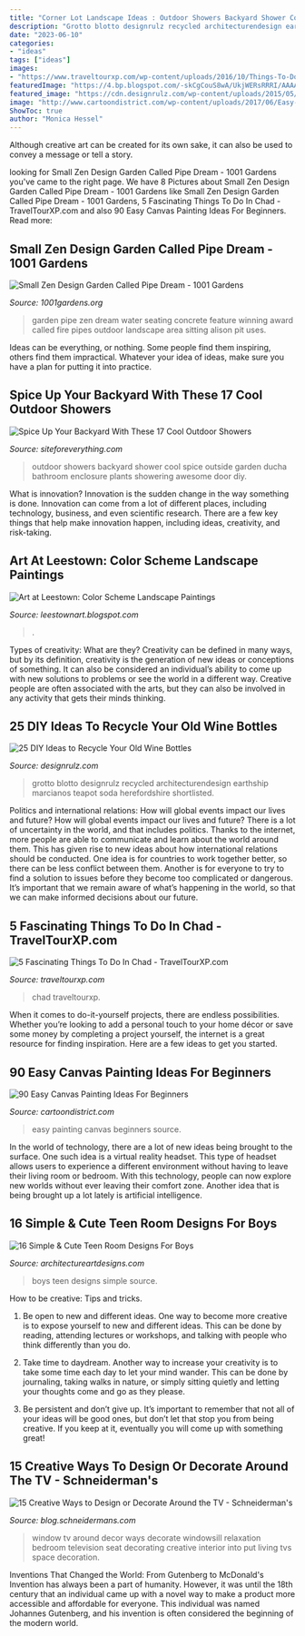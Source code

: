 ```yaml
---
title: "Corner Lot Landscape Ideas : Outdoor Showers Backyard Shower Cool Spice Outside Garden Ducha Bathroom Enclosure Plants Showering Awesome Door Diy"
description: "Grotto blotto designrulz recycled architecturendesign earthship marcianos teapot soda herefordshire shortlisted"
date: "2023-06-10"
categories:
- "ideas"
tags: ["ideas"]
images:
- "https://www.traveltourxp.com/wp-content/uploads/2016/10/Things-To-Do-In-Chad.jpg"
featuredImage: "https://4.bp.blogspot.com/-skCgCouS8wA/UkjWERsRRRI/AAAAAAAAAXI/JRw5mO2BJoA/s1600/IMG_0430.JPG"
featured_image: "https://cdn.designrulz.com/wp-content/uploads/2015/05/wine-bottle-garden-designrulz-20.jpg"
image: "http://www.cartoondistrict.com/wp-content/uploads/2017/06/Easy-Canvas-Painting-Ideas-For-Beginners12-1.jpg"
ShowToc: true
author: "Monica Hessel"
---
```



Although creative art can be created for its own sake, it can also be used to convey a message or tell a story.

	

		
looking for Small Zen Design Garden Called Pipe Dream - 1001 Gardens you've came to the right page. We have 8 Pictures about Small Zen Design Garden Called Pipe Dream - 1001 Gardens like Small Zen Design Garden Called Pipe Dream - 1001 Gardens, 5 Fascinating Things To Do In Chad - TravelTourXP.com and also 90 Easy Canvas Painting Ideas For Beginners. Read more:
		
    
## Small Zen Design Garden Called Pipe Dream - 1001 Gardens

<img loading=lazy src="https://www.1001gardens.org/wp-content/uploads/2016/07/1001gardens.org-small-zen-design-garden-called-pipe-dream2-728x1091.jpg" onerror="this.onerror=null;this.src='https://tse3.mm.bing.net/th?id=OIP.lcalXvPTwAg9fMv-4SoE6gHaLG&amp;pid=15.1';" alt="Small Zen Design Garden Called Pipe Dream - 1001 Gardens">

_Source: 1001gardens.org_

>garden pipe zen dream water seating concrete feature winning award called fire pipes outdoor landscape area sitting alison pit uses. 

	

Ideas can be everything, or nothing. Some people find them inspiring, others find them impractical. Whatever your idea of ideas, make sure you have a plan for putting it into practice.

    
## Spice Up Your Backyard With These 17 Cool Outdoor Showers

<img loading=lazy src="http://siteforeverything.com/wp-content/uploads/2016/04/Outdoor-Shower-3.jpg" onerror="this.onerror=null;this.src='https://tse4.mm.bing.net/th?id=OIP._4GaMPLXQ6t-oj1G6_P5owHaLH&amp;pid=15.1';" alt="Spice Up Your Backyard With These 17 Cool Outdoor Showers">

_Source: siteforeverything.com_

>outdoor showers backyard shower cool spice outside garden ducha bathroom enclosure plants showering awesome door diy. 

	

What is innovation?
Innovation is the sudden change in the way something is done. Innovation can come from a lot of different places, including technology, business, and even scientific research. There are a few key things that help make innovation happen, including ideas, creativity, and risk-taking.

    
## Art At Leestown: Color Scheme Landscape Paintings

<img loading=lazy src="https://4.bp.blogspot.com/-skCgCouS8wA/UkjWERsRRRI/AAAAAAAAAXI/JRw5mO2BJoA/s1600/IMG_0430.JPG" onerror="this.onerror=null;this.src='https://tse1.mm.bing.net/th?id=OIP.4YrCk-QD6mIv9oUt8fdNhAHaE5&amp;pid=15.1';" alt="Art at Leestown: Color Scheme Landscape Paintings">

_Source: leestownart.blogspot.com_

>. 

	

Types of creativity: What are they?
Creativity can be defined in many ways, but by its definition, creativity is the generation of new ideas or conceptions of something. It can also be considered an individual’s ability to come up with new solutions to problems or see the world in a different way. Creative people are often associated with the arts, but they can also be involved in any activity that gets their minds thinking.

    
## 25 DIY Ideas To Recycle Your Old Wine Bottles

<img loading=lazy src="https://cdn.designrulz.com/wp-content/uploads/2015/05/wine-bottle-garden-designrulz-20.jpg" onerror="this.onerror=null;this.src='https://tse2.mm.bing.net/th?id=OIP.JWkYK2D1bzAzuQyz_AhuQgHaLC&amp;pid=15.1';" alt="25 DIY Ideas to Recycle Your Old Wine Bottles">

_Source: designrulz.com_

>grotto blotto designrulz recycled architecturendesign earthship marcianos teapot soda herefordshire shortlisted. 

	

Politics and international relations: How will global events impact our lives and future?
How will global events impact our lives and future? There is a lot of uncertainty in the world, and that includes politics. Thanks to the internet, more people are able to communicate and learn about the world around them. This has given rise to new ideas about how international relations should be conducted. 
One idea is for countries to work together better, so there can be less conflict between them. Another is for everyone to try to find a solution to issues before they become too complicated or dangerous. It’s important that we remain aware of what’s happening in the world, so that we can make informed decisions about our future.

    
## 5 Fascinating Things To Do In Chad - TravelTourXP.com

<img loading=lazy src="https://www.traveltourxp.com/wp-content/uploads/2016/10/Things-To-Do-In-Chad.jpg" onerror="this.onerror=null;this.src='https://tse2.mm.bing.net/th?id=OIP.4bHPc9Zdg-1hsqeOI28QVwHaD8&amp;pid=15.1';" alt="5 Fascinating Things To Do In Chad - TravelTourXP.com">

_Source: traveltourxp.com_

>chad traveltourxp. 

	

When it comes to do-it-yourself projects, there are endless possibilities. Whether you’re looking to add a personal touch to your home décor or save some money by completing a project yourself, the internet is a great resource for finding inspiration. Here are a few ideas to get you started.

    
## 90 Easy Canvas Painting Ideas For Beginners

<img loading=lazy src="http://www.cartoondistrict.com/wp-content/uploads/2017/06/Easy-Canvas-Painting-Ideas-For-Beginners12-1.jpg" onerror="this.onerror=null;this.src='https://tse1.mm.bing.net/th?id=OIP.75JHrMYTB54gmcl77lgG1AHaJ4&amp;pid=15.1';" alt="90 Easy Canvas Painting Ideas For Beginners">

_Source: cartoondistrict.com_

>easy painting canvas beginners source. 

	

In the world of technology, there are a lot of new ideas being brought to the surface. One such idea is a virtual reality headset. This type of headset allows users to experience a different environment without having to leave their living room or bedroom. With this technology, people can now explore new worlds without ever leaving their comfort zone. Another idea that is being brought up a lot lately is artificial intelligence.

    
## 16 Simple &amp; Cute Teen Room Designs For Boys

<img loading=lazy src="https://www.architectureartdesigns.com/wp-content/uploads/2016/02/4-39.jpg" onerror="this.onerror=null;this.src='https://tse3.mm.bing.net/th?id=OIP.-ZswsVgDX-rYUNG6k4RX-QAAAA&amp;pid=15.1';" alt="16 Simple &amp; Cute Teen Room Designs For Boys">

_Source: architectureartdesigns.com_

>boys teen designs simple source. 

	

How to be creative: Tips and tricks.
1. Be open to new and different ideas. One way to become more creative is to expose yourself to new and different ideas. This can be done by reading, attending lectures or workshops, and talking with people who think differently than you do.
2. Take time to daydream. Another way to increase your creativity is to take some time each day to let your mind wander. This can be done by journaling, taking walks in nature, or simply sitting quietly and letting your thoughts come and go as they please.

3. Be persistent and don’t give up. It’s important to remember that not all of your ideas will be good ones, but don’t let that stop you from being creative. If you keep at it, eventually you will come up with something great!

    
## 15 Creative Ways To Design Or Decorate Around The TV - Schneiderman&#039;s

<img loading=lazy src="https://i0.wp.com/images.meredith.com/content/dam/bhg/Images/2013/5/14/101840498.jpg.rendition.largest.jpg?resize=550%2C733" onerror="this.onerror=null;this.src='https://tse2.mm.bing.net/th?id=OIP.7G_ORvgFaENklFip8sa6KAHaJ3&amp;pid=15.1';" alt="15 Creative Ways to Design or Decorate Around the TV - Schneiderman&#039;s">

_Source: blog.schneidermans.com_

>window tv around decor ways decorate windowsill relaxation bedroom television seat decorating creative interior into put living tvs space decoration. 

	

Inventions That Changed the World: From Gutenberg to McDonald's
Invention has always been a part of humanity. However, it was until the 18th century that an individual came up with a novel way to make a product more accessible and affordable for everyone. This individual was named Johannes Gutenberg, and his invention is often considered the beginning of the modern world.

